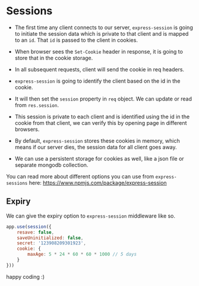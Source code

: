 

# Sessions

* The first time any client connects to our server, `express-session` is going to initiate the session data which is private to that client and is mapped to an `id`. That `id` is passed to the client in cookies.
* When browser sees the `Set-Cookie` header in response, it is going to store that in the cookie storage.
* In all subsequent requests, client will send the cookie in req headers.
* `express-session` is going to identify the client based on the id in the cookie.
* It will then set the `session` property in `req` object. We can update or read from `res.session`.
* This session is private to each client and is identified using the id in the cookie from that client, we can verify this by opening page in different browsers.
* By default, `express-session` stores these cookies in memory, which means if our server dies, the session data for all client goes away.

* We can use a persistent storage for cookies as well, like a json file or separate mongodb collection.
  
You can read more about different options you can use from `express-sessions` here: https://www.npmjs.com/package/express-session

## Expiry

We can give the expiry option to `express-session` middleware like so.

```js
app.use(session({
    resave: false,
    saveUninitialized: false,
    secret: '123908209301923',
    cookie: {
        maxAge: 5 * 24 * 60 * 60 * 1000 // 5 days
    }
}))
```



happy coding :)